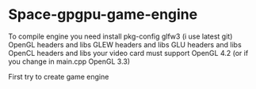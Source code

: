 Space-gpgpu-game-engine
=======================

To compile engine you need install
pkg-config
glfw3 (i use latest git)
OpenGL headers and libs
GLEW headers and libs
GLU headers and libs
OpenCL headers and libs
your video card must support OpenGL 4.2 (or if you change in main.cpp OpenGL 3.3)

First try to create game engine
